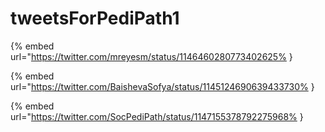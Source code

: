 # tweetsForPediPath1

{% embed url="https://twitter.com/mreyesm/status/1146460280773402625% }

{% embed url="https://twitter.com/BaishevaSofya/status/1145124690639433730% }

{% embed url="https://twitter.com/SocPediPath/status/1147155378792275968% }

